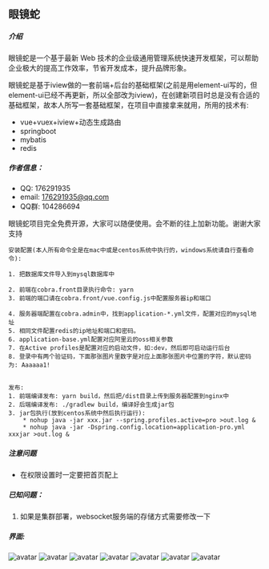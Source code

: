 ## 眼镜蛇

##### 介绍
眼镜蛇是一个基于最新 Web 技术的企业级通用管理系统快速开发框架，可以帮助企业极大的提高工作效率，节省开发成本，提升品牌形象。

眼镜蛇是基于iview做的一套前端+后台的基础框架(之前是用element-ui写的，但element-ui已经不再更新，所以全部改为iview)，在创建新项目时总是没有合适的基础框架，故本人所写一套基础框架，在项目中直接拿来就用，所用的技术有:

* vue+vuex+iview+动态生成路由
* springboot
* mybatis
* redis

##### 作者信息：
* QQ: 176291935
* email: 176291935@qq.com
* QQ群: 104286694

眼镜蛇项目完全免费开源，大家可以随便使用。会不断的往上加新功能。谢谢大家支持

```
安装配置(本人所有命令全是在mac中或是centos系统中执行的，windows系统请自行查看命令):

1. 把数据库文件导入到mysql数据库中

2. 前端在cobra.front目录执行命令: yarn
3. 前端的端口请在cobra.front/vue.config.js中配置服务器ip和端口

4. 服务器端配置在cobra.admin中，找到application-*.yml文件，配置对应的mysql地址
5. 相同文件配置redis的ip地址和端口和密码。
6. application-base.yml配置对应阿里云的oss相关参数
7. 在Active profiles是配置对应的启动文件，如:dev，然后即可启动运行后台
8. 登录中有两个验证码，下面那张图片里数字是对应上面那张图片中位置的字符，默认密码为: Aaaaaa1!


发布:
1. 前端编译发布: yarn build，然后把/dist目录上传到服务器配置到nginx中
2. 后端编译发布: ./gradlew build，编译好会生成jar包
3. jar包执行(放到centos系统中然后执行运行): 
    * nohup java -jar xxx.jar --spring.profiles.active=pro >out.log &
    * nohup java -jar -Dspring.config.location=application-pro.yml xxxjar >out.log &
```

##### 注意问题
* 在权限设置时一定要把首页配上

##### 已知问题：
1. 如果是集群部署，websocket服务端的存储方式需要修改一下

##### 界面:
![avatar](https://gitee.com/iaiai/cobra/raw/master/document/%E7%95%8C%E9%9D%A21.png)
![avatar](https://gitee.com/iaiai/cobra/raw/master/document/%E7%95%8C%E9%9D%A22.png)
![avatar](https://gitee.com/iaiai/cobra/raw/master/document/%E7%95%8C%E9%9D%A23.png)
![avatar](https://gitee.com/iaiai/cobra/raw/master/document/%E7%95%8C%E9%9D%A24.png)
![avatar](https://gitee.com/iaiai/cobra/raw/master/document/%E7%95%8C%E9%9D%A25.png)
![avatar](https://gitee.com/iaiai/cobra/raw/master/document/%E7%95%8C%E9%9D%A26.png)
![avatar](https://gitee.com/iaiai/cobra/raw/master/document/%E7%95%8C%E9%9D%A27.png)
